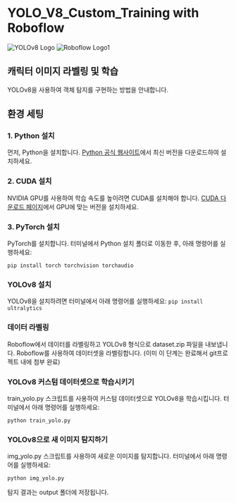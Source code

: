 # YOLO_V8_Custom_Training with Roboflow
![YOLOv8 Logo](https://yolov8.org/wp-content/uploads/2024/01/YOLOv8.png) 
![Roboflow Logo1](https://cdn.prod.website-files.com/5f6bc60e665f54545a1e52a5/642746dba53a59a614a64b35_roboflow-open-graph.png) 

## 캐릭터 이미지 라벨링 및 학습

YOLOv8을 사용하여 객체 탐지를 구현하는 방법을 안내합니다.

## 환경 세팅

### 1. Python 설치
먼저, Python을 설치합니다. [Python 공식 웹사이트](https://www.python.org/downloads/)에서 최신 버전을 다운로드하여 설치하세요.

### 2. CUDA 설치
NVIDIA GPU를 사용하여 학습 속도를 높이려면 CUDA를 설치해야 합니다. [CUDA 다운로드 페이지](https://developer.nvidia.com/cuda-downloads)에서 GPU에 맞는 버전을 설치하세요.

### 3. PyTorch 설치
PyTorch를 설치합니다. 터미널에서 Python 설치 폴더로 이동한 후, 아래 명령어를 실행하세요:

```pip install torch torchvision torchaudio```

### YOLOv8 설치
YOLOv8을 설치하려면 터미널에서 아래 명령어를 실행하세요:
```pip install ultralytics```

### 데이터 라벨링
Roboflow에서 데이터를 라벨링하고 YOLOv8 형식으로 dataset.zip 파일을 내보냅니다. Roboflow를 사용하여 데이터셋을 라벨링합니다. (이미 이 단계는 완료해서 git프로젝트 내에 첨부 완료)

### YOLOv8 커스텀 데이터셋으로 학습시키기
train_yolo.py 스크립트를 사용하여 커스텀 데이터셋으로 YOLOv8을 학습시킵니다. 터미널에서 아래 명령어를 실행하세요:

```python train_yolo.py```

### YOLOv8으로 새 이미지 탐지하기
img_yolo.py 스크립트를 사용하여 새로운 이미지를 탐지합니다. 터미널에서 아래 명령어를 실행하세요:

```python img_yolo.py```

탐지 결과는 output 폴더에 저장됩니다.

